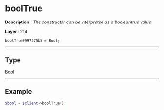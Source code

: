 # boolTrue

**Description** : *The constructor can be interpreted as a booleantrue value*

**Layer** : 214

```tl
boolTrue#997275b5 = Bool;
```

---

## Type

[Bool](type/Bool)

---

## Example

```php
$bool = $client->boolTrue();
```